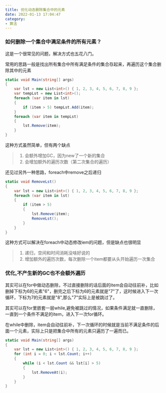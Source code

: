 ```yaml
---
title: 优化动态删除集合中的元素
date: 2022-01-13 17:04:47
category:
- 算法
---
```


### 如何删除一个集合中满足条件的所有元素？

这是一个很常见的问题，解决方式也五花八门。

常用的思路一般是找出所有集合中所有满足条件的集合存起来，再遍历这个集合删除其中的元素
```cs
static void Main(string[] args)
{
    var lst = new List<int>() { 1, 2, 3, 4, 5, 6, 7, 8, 9 };
    var tempLst = new List<int>();
    foreach (var item in lst)
    {
        if (item > 5) tempLst.Add(item);
    }
    foreach (var item in tempLst)
    {
        lst.Remove(item);
    }
}
```
这种方式虽然简单，但有两个缺点
> 1. 会额外增加GC，因为new了一个新的集合
> 2. 会增加额外的遍历次数（第二次集合的遍历）

还见过另外一种思路，foreach中remove之后递归
```cs
static void RemoveLst()
{
    var lst = new List<int>() { 1, 2, 3, 4, 5, 6, 7, 8, 9 };
    foreach (var item in lst)
    {
        if (item > 5) 
        {
            lst.Remove(item);
            RemoveLst();
        }
    }
}
```
这种方式可以解决在foreach中动态修改iem的问题，但是缺点也很明显
> 1. 递归，空间和时间消耗没啥好说的
> 2. 增加额外的遍历次数，每次删除一个item都要从头开始遍历一次集合

### 优化,不产生新的GC也不会额外遍历

其实可以在for中做动态删除，不过直接删除的话后面的item会自动往前补，比如删掉下标为6的元素"6"，删完之后下标为6的元素就是"7"了，这时候进入下一次循环，下标为7的元素就是"8",那么"7"实际上是被跳过了。

其实可以在for里嵌套一层while,避免被跳过的情况，如果条件满足就一直删除，一直到一个条件不满足的item，进入下一次for循环。

在while中删除，item会自动往前补，下一次循环的时候就是当前不满足条件的后面一个元素，实际上只是把集合中所有的元素只遍历了一遍而已。

```cs
static void Main(string[] args)
{
    var lst = new List<int>() { 1, 2, 3, 4, 5, 6, 7, 8, 9 };
    for (int i = 0; i < lst.Count; i++)
    {
        while (i < lst.Count && lst[i] > 5)
        {
            lst.RemoveAt(i);
        }
    }
}
```